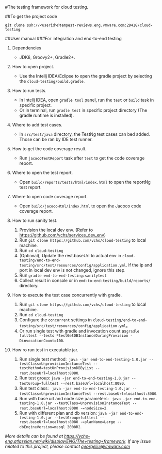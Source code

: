 #The testing framework for cloud testing.

##To get the project code
```
git clone ssh://<userid>@tempest-reviews.eng.vmware.com:29418/cloud-testing
```
##User manual
###For integration and end-to-end testing
1. Dependencies
    - JDK8, Groovy2+, Gradle2+.
    
2. How to open project. 
    - Use the Intellj IDEA/Eclipse to open the gradle project by selecting the `cloud-testing/build.gradle`.
    
3. How to run tests.
    - In Intellj IDEA, open `gradle tool` panel, run the `test` or `build` task in specific project.
    - Or in terminal, run `gradle test` in specific project directory (The gradle runtime is installed).
    
4. Where to add test cases.
    - In `src/test/java` directory, the TestNg test cases can bed added. Those can be ran by 
      IDE test runner.
 
5. How to get the code coverage result.
    - Run `jacocoTestReport` task after `test` to get the code coverage report.
          
5. Where to open the test report.
    - Open `build/reports/tests/html/index.html` to open the reportNg test report.
    
6. Where to open code coverage report.
    - Open `build/jacocoHtml/index.html` to open the Jacoco code coverage report.
    
7. How to run sanity test.
    1. Provision the local dev env. (Refer to https://github.com/vchs/services_dev_env)
    2. Run `git clone https://github.com/vchs/cloud-testing` to local machine.
    3. Run `cd cloud-testing`
    4. (Optional), Update the rest.baseUrl to actual env in `cloud-testing/end-to-end-testing/src/test/resources/config/application.yml`. If the ip and port in local dev env is not changed, ignore this step.
    5. Run `gradle end-to-end-testing:sanitytest`
    6. Collect result in console or in `end-to-end-testing/build/reports/` directory.  
    
8. How to execute the test case concurrently with gradle.
    1. Run `git clone https://github.com/vchs/cloud-testing` to local machine.
    2. Run `cd cloud-testing`
    3. Configure the `concurrent` settings in `cloud-testing/end-to-end-testing/src/test/resources/config/application.yml`。
    4. Or run single test with gradle and invocation count as`gradle fulltest --tests *testGetDBInstanceDuringProvision -DinvocationCount=100`.

9. How ro run test in executable jar.
    1. Run single test method:` java -jar end-to-end-testing-1.0.jar --testClass=UnprovisionInstanceTest --testMethod=testUnProvisionDBByList --rest.baseUrl=localhost:8080`.
    2. Run test group: `java -jar end-to-end-testing-1.0.jar --testGroup=fulltest --rest.baseUrl=localhost:8080`.
    3. Run test class: ` java -jar end-to-end-testing-1.0.jar --testClass=UnprovisionInstanceTest --rest.baseUrl=localhost:8080`.
    4. Run with base url and node size parameters: ` java -jar end-to-end-testing-1.0.jar --testClass=UnprovisionInstanceTest --rest.baseUrl=localhost:8080 -=nodeSize=2`.
    5. Run with different plan and db version: `java -jar end-to-end-testing-1.0.jar --testGroup=fulltest --rest.baseUrl=localhost:8080 -=planName=Large --dbEngineVersion=mssql_2008R2`.    
    
    

*More details can be found at https://vchs-eng.atlassian.net/wiki/display/ENG/The+testing+framework.*
*If any issue related to this project, please contact georgeliu@vmware.com*
